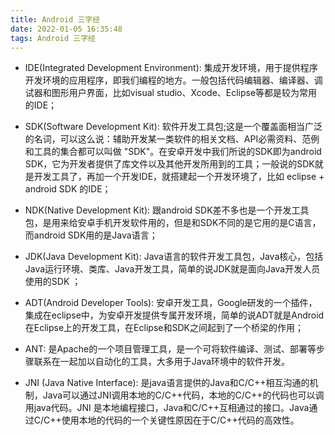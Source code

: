 ```yaml
---
title: Android 三字经
date: 2022-01-05 16:35:48
tags: Android 三字经
---
```


* IDE(Integrated Development Environment): 集成开发环境，用于提供程序开发环境的应用程序，即我们编程的地方。一般包括代码编辑器、编译器、调试器和图形用户界面，比如visual studio、Xcode、Eclipse等都是较为常用的IDE；

* SDK(Software Development Kit): 软件开发工具包;这是一个覆盖面相当广泛的名词，可以这么说：辅助开发某一类软件的相关文档、API必需资料、范例和工具的集合都可以叫做 "SDK"。在安卓开发中我们所说的SDK即为android SDK，它为开发者提供了库文件以及其他开发所用到的工具；一般说的SDK就是开发工具了，再加一个开发IDE，就搭建起一个开发环境了，比如 eclipse + android SDK 的IDE；

* NDK(Native Development Kit): 跟android SDK差不多也是一个开发工具包，是用来给安卓手机开发软件用的，但是和SDK不同的是它用的是C语言，而android SDK用的是Java语言；

* JDK(Java Development Kit): Java语言的软件开发工具包，Java核心，包括Java运行环境、类库、Java开发工具，简单的说JDK就是面向Java开发人员使用的SDK ；

* ADT(Android Developer Tools): 安卓开发工具，Google研发的一个插件，集成在eclipse中，为安卓开发提供专属开发环境，简单的说ADT就是Android在Eclipse上的开发工具，在Eclipse和SDK之间起到了一个桥梁的作用；

* ANT: 是Apache的一个项目管理工具，是一个可将软件编译、测试、部署等步骤联系在一起加以自动化的工具，大多用于Java环境中的软件开发。

* JNI (Java Native Interface): 是java语言提供的Java和C/C++相互沟通的机制，Java可以通过JNI调用本地的C/C++代码，本地的C/C++的代码也可以调用java代码。JNI 是本地编程接口，Java和C/C++互相通过的接口。Java通过C/C++使用本地的代码的一个关键性原因在于C/C++代码的高效性。

